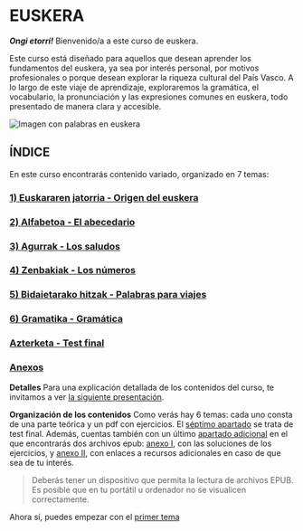 # EUSKERA

***Ongi etorri!*** Bienvenido/a a este curso de euskera.

Este curso está diseñado para aquellos que desean aprender los fundamentos del euskera, ya sea por interés personal, por motivos profesionales o porque desean explorar la riqueza cultural del País Vasco. A lo largo de este viaje de aprendizaje, exploraremos la gramática, el vocabulario, la pronunciación y las expresiones comunes en euskera, todo presentado de manera clara y accesible.

![Imagen con palabras en euskera](https://turismo.euskadi.eus/contenidos/blog_post/0000000341_post_turismo/es_341/images/GLP_341_palabrasmosaico.jpg)

## ÍNDICE

En este curso encontrarás contenido variado, organizado en 7 temas:

### [1) **Euskararen jatorria** - Origen del euskera](/1_origen/README.md)
### [2) **Alfabetoa** - El abecedario](/2_abecedario/README.md)
### [3) **Agurrak** - Los saludos](/3_saludos/README.md)
### [4) **Zenbakiak** - Los números](/4_numeros/README.md)
### [5) **Bidaietarako hitzak** - Palabras para viajes](/5_viajes/README.md)
### [6) **Gramatika** - Gramática](/6_gramatica/README.md)
### [**Azterketa** - Test final](/7_testFinal/README.md)
### [Anexos](/ANEXOS/README.md)


**Detalles**
Para una explicación detallada de los contenidos del curso, te invitamos a ver [la siguiente presentación](https://leiremun.github.io/ANEXOS/ppt.html).

**Organización de los contenidos**
Como verás hay 6 temas: cada uno consta de una parte teórica y un pdf con ejercicios. El [séptimo apartado](/7_testFinal/README.md) se trata de test final. Además, cuentas también con un último [apartado adicional](/ANEXOS/README.md) en el que encontrarás dos archivos epub: [anexo I](https://leiremun.github.io/ANEXOS/anexoI.epub), con las soluciones de los ejercicios, y [anexo II](https://leiremun.github.io/ANEXOS/anexoRecursos.epub), con enlaces a recursos adicionales en caso de que sea de tu interés.
> Deberás tener un dispositivo que permita la lectura de archivos EPUB. Es posible que en tu portátil u ordenador no se visualicen correctamente.

Ahora sí, puedes empezar con el [primer tema](/1_origen/README.md)
